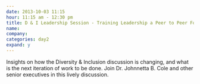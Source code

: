```yaml
---
date: 2013-10-03 11:15
hour: 11:15 am - 12:30 pm
title: D & I Leadership Session - Training Leadership a Peer to Peer Forum
name: 
company:
categories: day2
expand: y 
---
```

Insights on how the Diversity & Inclusion discussion is changing, and what is the next iteration of work to be done. Join Dr. Johnnetta B. Cole and other senior executives in this lively discussion.